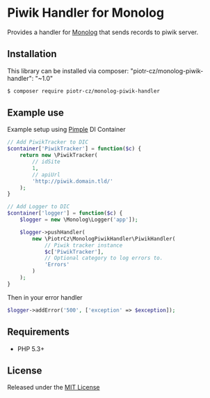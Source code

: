 # Piwik Handler for Monolog

Provides a handler for [Monolog](https://github.com/Seldaek/monolog) that sends records to piwik server.

## Installation

This library can be installed via composer: "piotr-cz/monolog-piwik-handler": "~1.0"

```sh
$ composer require piotr-cz/monolog-piwik-handler
```

## Example use

Example setup using [Pimple](http://pimple.sensiolabs.org/) DI Container

```php
// Add PiwikTracker to DIC
$container['PiwikTracker'] = function($c) {
    return new \PiwikTracker(
        // idSite
        1,
        // apiUrl
        'http://piwik.domain.tld/'
    );
}

// Add Logger to DIC
$container['logger'] = function($c) {
    $logger = new \Monolog\Logger('app']);

    $logger->pushHandler(
        new \PiotrCz\MonologPiwikHandler\PiwikHandler(
            // Piwik tracker instance
            $c['PiwikTracker'],
            // Optional category to log errors to.
            'Errors'
        )
    );
}
```

Then in your error handler

```php
$logger->addError('500', ['exception' => $exception]);
```

## Requirements

 * PHP 5.3+

## License

Released under the [MIT License](./LICENSE.md)
